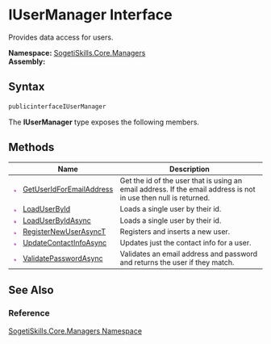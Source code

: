 IUserManager Interface
======================
Provides data access for users.

**Namespace:** [SogetiSkills.Core.Managers][1]  
**Assembly:**

Syntax
------

```csharp
publicinterfaceIUserManager
```

The **IUserManager** type exposes the following members.


Methods
-------

                 | Name                          | Description                                                                                                      
---------------- | ----------------------------- | ---------------------------------------------------------------------------------------------------------------- 
![Public method] | [GetUserIdForEmailAddress][2] | Get the id of the user that is using an email address. If the email address is not in use then null is returned. 
![Public method] | [LoadUserById][3]             | Loads a single user by their id.                                                                                 
![Public method] | [LoadUserByIdAsync][4]        | Loads a single user by their id.                                                                                 
![Public method] | [RegisterNewUserAsyncT][5]    | Registers and inserts a new user.                                                                                
![Public method] | [UpdateContactInfoAsync][6]   | Updates just the contact info for a user.                                                                        
![Public method] | [ValidatePasswordAsync][7]    | Validates an email address and password and returns the user if they match.                                      


See Also
--------

### Reference
[SogetiSkills.Core.Managers Namespace][1]  

[1]: ../README.md
[2]: GetUserIdForEmailAddress.md
[3]: LoadUserById.md
[4]: LoadUserByIdAsync.md
[5]: RegisterNewUserAsync__1.md
[6]: UpdateContactInfoAsync.md
[7]: ValidatePasswordAsync.md
[Public method]: ../../_icons/pubmethod.gif "Public method"